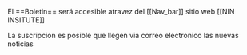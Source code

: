 El ==Boletin== será accesible atravez del [[Nav_bar]] sitio web [[NIN INSITUTE]]

La suscripcion es posible que llegen via correo electronico las nuevas noticias